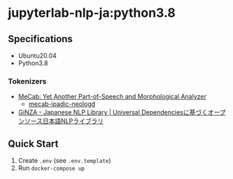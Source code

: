 # jupyterlab-nlp-ja:python3.8

## Specifications

- Ubuntu20.04
- Python3.8

### Tokenizers

- [MeCab: Yet Another Part-of-Speech and Morphological Analyzer](https://taku910.github.io/mecab/)
  - [mecab-ipadic-neologd](https://github.com/neologd/mecab-ipadic-neologd/blob/master/README.ja.md)
- [GiNZA - Japanese NLP Library | Universal Dependenciesに基づくオープンソース日本語NLPライブラリ](https://megagonlabs.github.io/ginza/)

## Quick Start

1. Create `.env` (see `.env.template`)
2. Run `docker-compose up`
